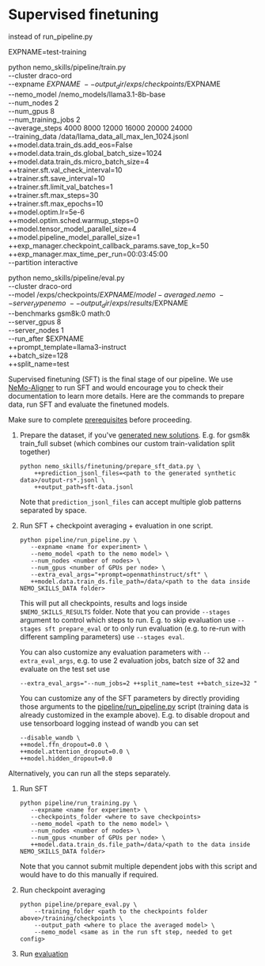 # Supervised finetuning

instead of run_pipeline.py

EXPNAME=test-training

python nemo_skills/pipeline/train.py \
    --cluster draco-ord \
    --expname $EXPNAME \
    --output_dir /exps/checkpoints/$EXPNAME \
    --nemo_model /nemo_models/llama3.1-8b-base \
    --num_nodes 2 \
    --num_gpus 8 \
    --num_training_jobs 2 \
    --average_steps 4000 8000 12000 16000 20000 24000 \
    --training_data /data/llama_data_all_max_len_1024.jsonl \
    ++model.data.train_ds.add_eos=False \
    ++model.data.train_ds.global_batch_size=1024 \
    ++model.data.train_ds.micro_batch_size=4 \
    ++trainer.sft.val_check_interval=10 \
    ++trainer.sft.save_interval=10 \
    ++trainer.sft.limit_val_batches=1 \
    ++trainer.sft.max_steps=30 \
    ++trainer.sft.max_epochs=10 \
    ++model.optim.lr=5e-6 \
    ++model.optim.sched.warmup_steps=0 \
    ++model.tensor_model_parallel_size=4 \
    ++model.pipeline_model_parallel_size=1 \
    ++exp_manager.checkpoint_callback_params.save_top_k=50 \
    ++exp_manager.max_time_per_run=00:03:45:00 \
    --partition interactive

python nemo_skills/pipeline/eval.py \
    --cluster draco-ord \
    --model /exps/checkpoints/$EXPNAME/model-averaged.nemo \
    --server_type nemo \
    --output_dir /exps/results/$EXPNAME \
    --benchmarks gsm8k:0 math:0 \
    --server_gpus 8 \
    --server_nodes 1 \
    --run_after $EXPNAME \
    ++prompt_template=llama3-instruct \
    ++batch_size=128 \
    ++split_name=test








Supervised finetuning (SFT) is the final stage of our pipeline. We use [NeMo-Aligner](https://github.com/NVIDIA/NeMo-Aligner/)
to run SFT and would encourage you to check their documentation to learn more details.
Here are the commands to prepare data, run SFT and evaluate the finetuned models.

Make sure to complete [prerequisites](/docs/prerequisites.md) before proceeding.

1. Prepare the dataset, if you've [generated new solutions](/docs/synthetic-data-generation.md).
   E.g. for gsm8k train_full subset (which combines our custom train-validation split together)

   ```
   python nemo_skills/finetuning/prepare_sft_data.py \
       ++prediction_jsonl_files=<path to the generated synthetic data>/output-rs*.jsonl \
       ++output_path=sft-data.jsonl
   ```

   Note that `prediction_jsonl_files` can accept multiple glob patterns separated by space.

2. Run SFT + checkpoint averaging + evaluation in one script.

   ```
   python pipeline/run_pipeline.py \
      --expname <name for experiment> \
      --nemo_model <path to the nemo model> \
      --num_nodes <number of nodes> \
      --num_gpus <number of GPUs per node> \
      --extra_eval_args="+prompt=openmathinstruct/sft" \
      ++model.data.train_ds.file_path=/data/<path to the data inside NEMO_SKILLS_DATA folder>
   ```

   This will put all checkpoints, results and logs inside `$NEMO_SKILLS_RESULTS` folder.
   Note that you can provide `--stages` argument to control which steps to run. E.g.
   to skip evaluation use `--stages sft prepare_eval` or to only run evaluation
   (e.g. to re-run with different sampling parameters) use `--stages eval`.

   You can also customize any evaluation parameters with `--extra_eval_args`, e.g.
   to use 2 evaluation jobs, batch size of 32 and evaluate on the test set use

   ```
   --extra_eval_args="--num_jobs=2 ++split_name=test ++batch_size=32 "
   ```

   You can customize any of the SFT parameters by directly providing those
   arguments to the [pipeline/run_pipeline.py](/pipeline/run_pipeline.py) script (training data is already customized
   in the example above). E.g. to disable dropout and use tensorboard logging instead of wandb you can set

   ```
   --disable_wandb \
   ++model.ffn_dropout=0.0 \
   ++model.attention_dropout=0.0 \
   ++model.hidden_dropout=0.0
   ```

Alternatively, you can run all the steps separately.

1. Run SFT

   ```
   python pipeline/run_training.py \
      --expname <name for experiment> \
      --checkpoints_folder <where to save checkpoints>
      --nemo_model <path to the nemo model> \
      --num_nodes <number of nodes> \
      --num_gpus <number of GPUs per node> \
      ++model.data.train_ds.file_path=/data/<path to the data inside NEMO_SKILLS_DATA folder>
   ```

   Note that you cannot submit multiple dependent jobs with this script and would have to do this manually if required.

2. Run checkpoint averaging

   ```
   python pipeline/prepare_eval.py \
       --training_folder <path to the checkpoints folder above>/training/checkpoints \
       --output_path <where to place the averaged model> \
       --nemo_model <same as in the run sft step, needed to get config>
   ```

3. Run [evaluation](/docs/evaluation.md)

